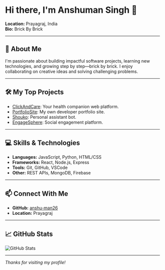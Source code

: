 # Hi there, I'm Anshuman Singh 👋

**Location:** Prayagraj, India  
**Bio:** Brick By Brick

---

## 🚀 About Me

I'm passionate about building impactful software projects, learning new technologies, and growing step by step—brick by brick. I enjoy collaborating on creative ideas and solving challenging problems.

---

## 🛠️ My Top Projects

- [ClickAndCare](https://github.com/anshu-man26/ClickAndCare): Your health companion web platform.
- [PortfolioSite](https://github.com/anshu-man26/PortfolioSite): My own developer portfolio site.
- [Shouko](https://github.com/anshu-man26/Shouko): Personal assistant bot.
- [EngageSphere](https://github.com/anshu-man26/EngageSphere): Social engagement platform.

---

## 💻 Skills & Technologies

- **Languages:** JavaScript, Python, HTML/CSS
- **Frameworks:** React, Node.js, Express
- **Tools:** Git, GitHub, VSCode
- **Other:** REST APIs, MongoDB, Firebase

---

## 📫 Connect With Me

- **GitHub:** [anshu-man26](https://github.com/anshu-man26)
- **Location:** Prayagraj
<!-- Add your email, LinkedIn, or Twitter here if you want! -->

---

## 📈 GitHub Stats

![GitHub Stats](https://github-readme-stats.vercel.app/api?username=anshu-man26&show_icons=true&theme=radical)

---

*Thanks for visiting my profile!*
